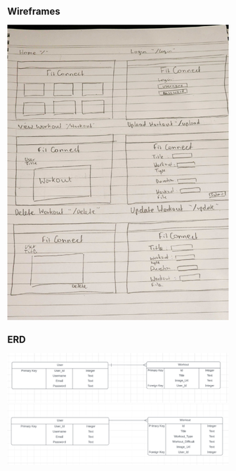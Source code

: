 ## Wireframes
![wireframes](/images/wireframe.jpg)

## ERD
![ERD (MVP)](/images/ERD_MVP.png)
![ERD (Stretch)](/images/ERD_Stretch.png)